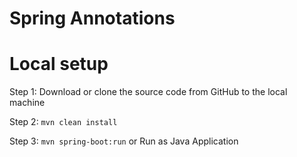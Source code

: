 # Spring Annotations

# Local setup

Step 1: Download or clone the source code from GitHub to the local machine

Step 2:  ```mvn clean install```

Step 3:  ```mvn spring-boot:run``` or Run as Java Application


